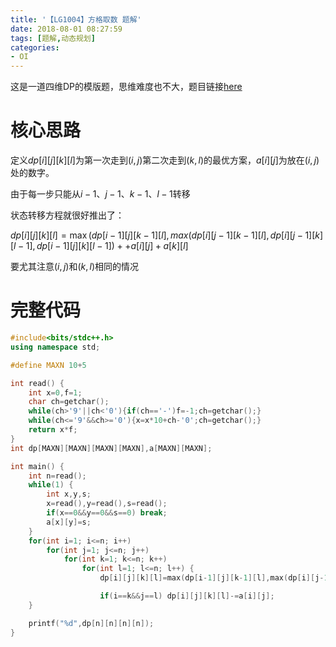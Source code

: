 ```yaml
---
title: '【LG1004】方格取数 题解'
date: 2018-08-01 08:27:59
tags: [题解,动态规划]
categories:
- OI   
---
```


这是一道四维DP的模版题，思维难度也不大，题目链接[here](https://www.luogu.org/problemnew/show/P1004)

<!--more-->

# 核心思路

定义$dp[i][j][k][l]$为第一次走到$(i,j)$第二次走到$(k,l)$的最优方案，$a[i][j]$为放在$(i,j)$处的数字。

由于每一步只能从$i-1$、$j-1$、$k-1$、$l-1$转移

状态转移方程就很好推出了：

$dp[i][j][k][l]=\max(dp[i-1][j][k-1][l],max(dp[i][j-1][k-1][l],dp[i][j-1][k][l-1],dp[i-1][j][k][l-1])++a[i][j]+a[k][l]$

要尤其注意$(i,j)$和$(k,l)$相同的情况



# 完整代码

```cpp
#include<bits/stdc++.h>
using namespace std;

#define MAXN 10+5

int read() {
    int x=0,f=1;
    char ch=getchar();
    while(ch>'9'||ch<'0'){if(ch=='-')f=-1;ch=getchar();}
    while(ch<='9'&&ch>='0'){x=x*10+ch-'0';ch=getchar();}
    return x*f;
}
int dp[MAXN][MAXN][MAXN][MAXN],a[MAXN][MAXN];

int main() {
    int n=read();
    while(1) {
        int x,y,s;
        x=read(),y=read(),s=read();
        if(x==0&&y==0&&s==0) break;
        a[x][y]=s;
    }
    for(int i=1; i<=n; i++)
        for(int j=1; j<=n; j++)
            for(int k=1; k<=n; k++)
                for(int l=1; l<=n; l++) {
                    dp[i][j][k][l]=max(dp[i-1][j][k-1][l],max(dp[i][j-1][k-1][l],max(dp[i][j-1][k][l-1],dp[i-1][j][k][l-1])))+a[i][j]+a[k][l];

                    if(i==k&&j==l) dp[i][j][k][l]-=a[i][j];
    }

    printf("%d",dp[n][n][n][n]);
}
```

